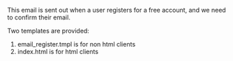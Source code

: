 This email is sent out when a user registers for a free account, and 
we need to confirm their email.

Two templates are provided:

1. email_register.tmpl is for non html clients
2. index.html is for html clients